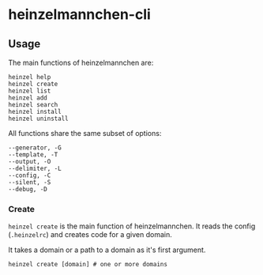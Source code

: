 heinzelmannchen-cli
===================

Usage
-----

The main functions of heinzelmannchen are:
```shell
heinzel help
heinzel create
heinzel list
heinzel add
heinzel search
heinzel install
heinzel uninstall
```

All functions share the same subset of options:
```shell
--generator, -G
--template, -T
--output, -O
--delimiter, -L
--config, -C
--silent, -S
--debug, -D
```

### Create

`heinzel create` is the main function of heinzelmannchen.
It reads the config (`.heinzelrc`) and creates code for a given domain.

It takes a domain or a path to a domain as it's first argument.

```shell
heinzel create [domain] # one or more domains
```
